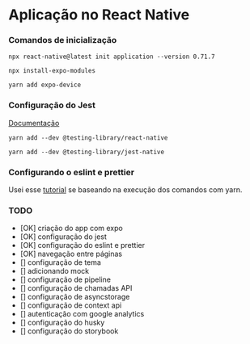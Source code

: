# Aplicação no React Native

### Comandos de inicialização

```
npx react-native@latest init application --version 0.71.7

npx install-expo-modules

yarn add expo-device
```

### Configuração do Jest

[Documentação](https://callstack.github.io/react-native-testing-library/docs/getting-started)

```
yarn add --dev @testing-library/react-native

yarn add --dev @testing-library/jest-native
```

### Configurando o eslint e prettier

Usei esse [tutorial](https://github.com/devfraga/react-native-eslint-prettier) se baseando na execução dos comandos com yarn.

### TODO

- [OK] criação do app com expo
- [OK] configuração do jest
- [OK] configuração do eslint e prettier
- [OK] navegação entre páginas
- [] configuração de tema
- [] adicionando mock
- [] configuração de pipeline
- [] configuração de chamadas API
- [] configuração de asyncstorage
- [] configuração de context api
- [] autenticação com google analytics
- [] configuração do husky
- [] configuração do storybook
